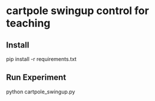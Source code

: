 # cartpole swingup control for teaching
## Install
pip install -r requirements.txt

## Run Experiment
python cartpole_swingup.py

